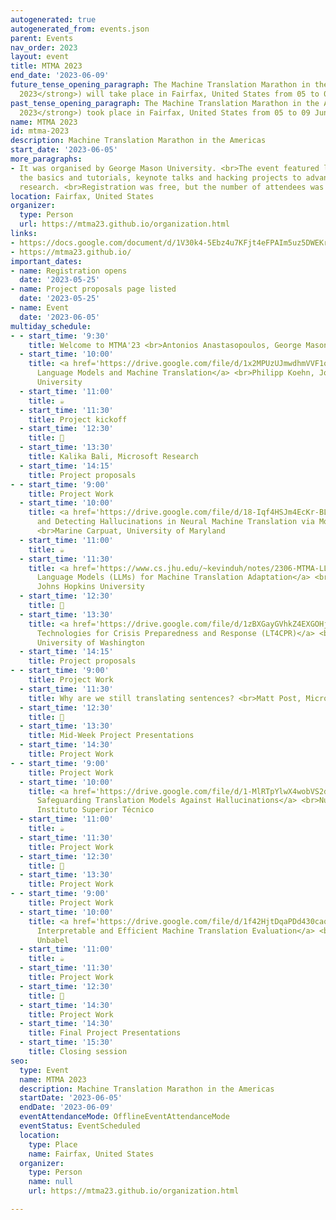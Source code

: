 ```yaml
---
autogenerated: true
autogenerated_from: events.json
parent: Events
nav_order: 2023
layout: event
title: MTMA 2023
end_date: '2023-06-09'
future_tense_opening_paragraph: The Machine Translation Marathon in the Americas (<strong>MTMA
  2023</strong>) will take place in Fairfax, United States from 05 to 09 June, 2023.
past_tense_opening_paragraph: The Machine Translation Marathon in the Americas (<strong>MTMA
  2023</strong>) took place in Fairfax, United States from 05 to 09 June, 2023.
name: MTMA 2023
id: mtma-2023
description: Machine Translation Marathon in the Americas
start_date: '2023-06-05'
more_paragraphs:
- It was organised by George Mason University. <br>The event featured lectures covering
  the basics and tutorials, keynote talks and hacking projects to advance tools or
  research. <br>Registration was free, but the number of attendees was limited.
location: Fairfax, United States
organizer:
  type: Person
  url: https://mtma23.github.io/organization.html
links:
- https://docs.google.com/document/d/1V30k4-5Ebz4u7KFjt4eFPAIm5uz5DWEKreZeB174TiQ/edit#heading=h.56qvwuxnxquq
- https://mtma23.github.io/
important_dates:
- name: Registration opens
  date: '2023-05-25'
- name: Project proposals page listed
  date: '2023-05-25'
- name: Event
  date: '2023-06-05'
multiday_schedule:
- - start_time: '9:30'
    title: Welcome to MTMA'23 <br>Antonios Anastasopoulos, George Mason University
  - start_time: '10:00'
    title: <a href='https://drive.google.com/file/d/1x2MPUzUJmwdhmVVF1ot_S7C8-34Aqj7D/view'>Large
      Language Models and Machine Translation</a> <br>Philipp Koehn, Johns Hopkins
      University
  - start_time: '11:00'
    title: ☕️
  - start_time: '11:30'
    title: Project kickoff
  - start_time: '12:30'
    title: 🍴
  - start_time: '13:30'
    title: Kalika Bali, Microsoft Research
  - start_time: '14:15'
    title: Project proposals
- - start_time: '9:00'
    title: Project Work
  - start_time: '10:00'
    title: <a href='https://drive.google.com/file/d/18-Iqf4HSJm4EcKr-BLfXxcX_MVe7YZgu/view'>Understanding
      and Detecting Hallucinations in Neural Machine Translation via Model Introspection</a>
      <br>Marine Carpuat, University of Maryland
  - start_time: '11:00'
    title: ☕️
  - start_time: '11:30'
    title: <a href='https://www.cs.jhu.edu/~kevinduh/notes/2306-MTMA-LLMforMT.pdf'>Large
      Language Models (LLMs) for Machine Translation Adaptation</a> <br>Kevin Duh,
      Johns Hopkins University
  - start_time: '12:30'
    title: 🍴
  - start_time: '13:30'
    title: <a href='https://drive.google.com/file/d/1zBXGayGVhkZ4EXGOHjEebutn_TwDOq0O/view'>Language
      Technologies for Crisis Preparedness and Response (LT4CPR)</a> <br>William Lewis,
      University of Washington
  - start_time: '14:15'
    title: Project proposals
- - start_time: '9:00'
    title: Project Work
  - start_time: '11:30'
    title: Why are we still translating sentences? <br>Matt Post, Microsoft
  - start_time: '12:30'
    title: 🍴
  - start_time: '13:30'
    title: Mid-Week Project Presentations
  - start_time: '14:30'
    title: Project Work
- - start_time: '9:00'
    title: Project Work
  - start_time: '10:00'
    title: <a href='https://drive.google.com/file/d/1-MlRTpYlwX4wobVS2dzZCs0NwAcewsUM/view'>Towards
      Safeguarding Translation Models Against Hallucinations</a> <br>Nuno Guerreiro,
      Instituto Superior Técnico
  - start_time: '11:00'
    title: ☕️
  - start_time: '11:30'
    title: Project Work
  - start_time: '12:30'
    title: 🍴
  - start_time: '13:30'
    title: Project Work
- - start_time: '9:00'
    title: Project Work
  - start_time: '10:00'
    title: <a href='https://drive.google.com/file/d/1f42HjtDqaPDd430caqHHE-Izs-nGAkNR/view'>Robust,
      Interpretable and Efficient Machine Translation Evaluation</a> <br>Ricardo Rei,
      Unbabel
  - start_time: '11:00'
    title: ☕️
  - start_time: '11:30'
    title: Project Work
  - start_time: '12:30'
    title: 🍴
  - start_time: '14:30'
    title: Project Work
  - start_time: '14:30'
    title: Final Project Presentations
  - start_time: '15:30'
    title: Closing session
seo:
  type: Event
  name: MTMA 2023
  description: Machine Translation Marathon in the Americas
  startDate: '2023-06-05'
  endDate: '2023-06-09'
  eventAttendanceMode: OfflineEventAttendanceMode
  eventStatus: EventScheduled
  location:
    type: Place
    name: Fairfax, United States
  organizer:
    type: Person
    name: null
    url: https://mtma23.github.io/organization.html

---
```


